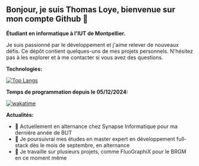 ## Bonjour, je suis Thomas Loye, bienvenue sur mon compte Github 👋

**Étudiant en informatique à l'IUT de Montpellier.**

Je suis passionné par le développement et j'aime relever de nouveaux défis. Ce dépôt contient quelques-uns de mes projets personnels. N'hésitez pas à les explorer et à me contacter si vous avez des questions.


**Technologies:**

[![Top Langs](https://github-readme-stats.vercel.app/api/top-langs/?username=anuraghazra&layout=compact)](https://github.com/anuraghazra/github-readme-stats)



**Temps de programmation depuis le 05/12/2024:**

[![wakatime](https://wakatime.com/badge/user/018c3a39-c0b0-45a5-bd13-e6b59361621b.svg)](https://wakatime.com/@018c3a39-c0b0-45a5-bd13-e6b59361621b)


**Actualités:**
- 🔭 Actuellement en alternance chez Synapse Informatique pour ma dernière année de BUT
- 🌱 Je poursuivrai mes études en master expert en développement full-stack dès le mois de septembre, en alternance
- 🤔 Je travaille sur plusieurs projets, comme FluoGraphiX pour le BRGM en ce moment même

